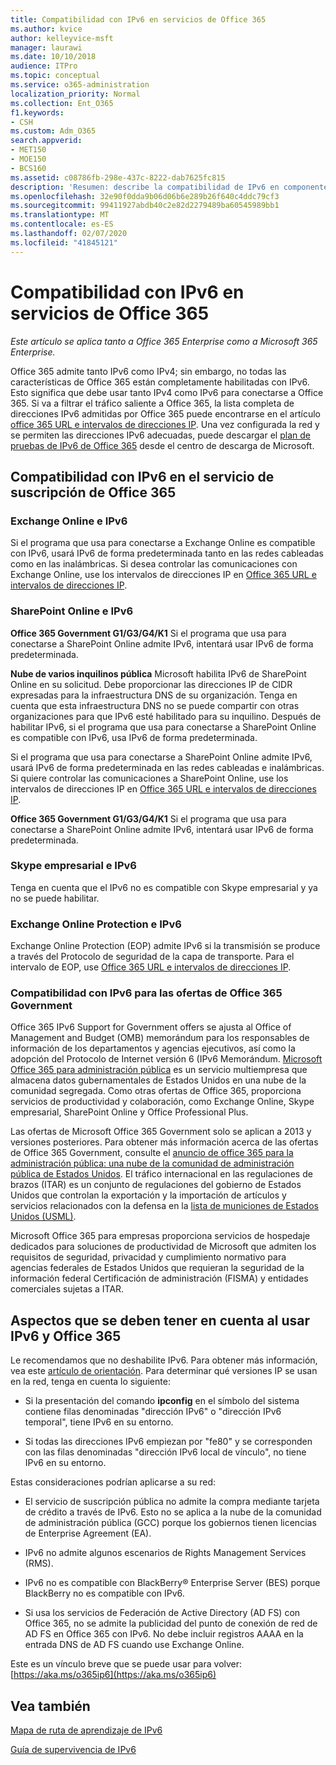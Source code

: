 ```yaml
---
title: Compatibilidad con IPv6 en servicios de Office 365
ms.author: kvice
author: kelleyvice-msft
manager: laurawi
ms.date: 10/10/2018
audience: ITPro
ms.topic: conceptual
ms.service: o365-administration
localization_priority: Normal
ms.collection: Ent_O365
f1.keywords:
- CSH
ms.custom: Adm_O365
search.appverid:
- MET150
- MOE150
- BCS160
ms.assetid: c08786fb-298e-437c-8222-dab7625fc815
description: 'Resumen: describe la compatibilidad de IPv6 en componentes de Microsoft Office 365 y en ofertas de administración pública de Office 365.'
ms.openlocfilehash: 32e90f0dda9b06d06b6e289b26f640c4ddc79cf3
ms.sourcegitcommit: 99411927abdb40c2e82d2279489ba60545989bb1
ms.translationtype: MT
ms.contentlocale: es-ES
ms.lasthandoff: 02/07/2020
ms.locfileid: "41845121"
---
```

# <a name="ipv6-support-in-office-365-services"></a>Compatibilidad con IPv6 en servicios de Office 365

*Este artículo se aplica tanto a Office 365 Enterprise como a Microsoft 365 Enterprise.*

Office 365 admite tanto IPv6 como IPv4; sin embargo, no todas las características de Office 365 están completamente habilitadas con IPv6. Esto significa que debe usar tanto IPv4 como IPv6 para conectarse a Office 365. Si va a filtrar el tráfico saliente a Office 365, la lista completa de direcciones IPv6 admitidas por Office 365 puede encontrarse en el artículo [office 365 URL e intervalos de direcciones IP](urls-and-ip-address-ranges.md). Una vez configurada la red y se permiten las direcciones IPv6 adecuadas, puede descargar el [plan de pruebas de IPv6 de Office 365](https://go.microsoft.com/fwlink/?LinkId=293447) desde el centro de descarga de Microsoft.
  
## <a name="ipv6-support-in-office-365-subscription-service"></a>Compatibilidad con IPv6 en el servicio de suscripción de Office 365

### <a name="exchange-online-and-ipv6"></a>Exchange Online e IPv6

Si el programa que usa para conectarse a Exchange Online es compatible con IPv6, usará IPv6 de forma predeterminada tanto en las redes cableadas como en las inalámbricas. Si desea controlar las comunicaciones con Exchange Online, use los intervalos de direcciones IP en [Office 365 URL e intervalos de direcciones IP](urls-and-ip-address-ranges.md).
  
### <a name="sharepoint-online-and-ipv6"></a>SharePoint Online e IPv6

 **Office 365 Government G1/G3/G4/K1** Si el programa que usa para conectarse a SharePoint Online admite IPv6, intentará usar IPv6 de forma predeterminada.
  
 **Nube de varios inquilinos pública** Microsoft habilita IPv6 de SharePoint Online en su solicitud. Debe proporcionar las direcciones IP de CIDR expresadas para la infraestructura DNS de su organización. Tenga en cuenta que esta infraestructura DNS no se puede compartir con otras organizaciones para que IPv6 esté habilitado para su inquilino. Después de habilitar IPv6, si el programa que usa para conectarse a SharePoint Online es compatible con IPv6, usa IPv6 de forma predeterminada.
  
Si el programa que usa para conectarse a SharePoint Online admite IPv6, usará IPv6 de forma predeterminada en las redes cableadas e inalámbricas. Si quiere controlar las comunicaciones a SharePoint Online, use los intervalos de direcciones IP en [Office 365 URL e intervalos de direcciones IP](urls-and-ip-address-ranges.md).
  
 **Office 365 Government G1/G3/G4/K1** Si el programa que usa para conectarse a SharePoint Online admite IPv6, intentará usar IPv6 de forma predeterminada.
  
### <a name="skype-for-business-and-ipv6"></a>Skype empresarial e IPv6

Tenga en cuenta que el IPv6 no es compatible con Skype empresarial y ya no se puede habilitar.
  
### <a name="exchange-online-protection-and-ipv6"></a>Exchange Online Protection e IPv6

Exchange Online Protection (EOP) admite IPv6 si la transmisión se produce a través del Protocolo de seguridad de la capa de transporte. Para el intervalo de EOP, use [Office 365 URL e intervalos de direcciones IP](urls-and-ip-address-ranges.md).
  
### <a name="ipv6-support-for-office-365-government-offerings"></a>Compatibilidad con IPv6 para las ofertas de Office 365 Government

Office 365 IPv6 Support for Government offers se ajusta al Office of Management and Budget (OMB) memorándum para los responsables de información de los departamentos y agencias ejecutivos, así como la adopción del Protocolo de Internet versión 6 (IPv6 Memorándum. [Microsoft Office 365 para administración pública](https://go.microsoft.com/fwlink/p/?LinkId=325414) es un servicio multiempresa que almacena datos gubernamentales de Estados Unidos en una nube de la comunidad segregada. Como otras ofertas de Office 365, proporciona servicios de productividad y colaboración, como Exchange Online, Skype empresarial, SharePoint Online y Office Professional Plus. 

Las ofertas de Microsoft Office 365 Government solo se aplican a 2013 y versiones posteriores. Para obtener más información acerca de las ofertas de Office 365 Government, consulte el [anuncio de office 365 para la administración pública: una nube de la comunidad de administración pública de Estados Unidos](https://go.microsoft.com/fwlink/p/?LinkId=325414). El tráfico internacional en las regulaciones de brazos (ITAR) es un conjunto de regulaciones del gobierno de Estados Unidos que controlan la exportación y la importación de artículos y servicios relacionados con la defensa en la [lista de municiones de Estados Unidos (USML)](https://go.microsoft.com/fwlink/p/?LinkId=325415). 

Microsoft Office 365 para empresas proporciona servicios de hospedaje dedicados para soluciones de productividad de Microsoft que admiten los requisitos de seguridad, privacidad y cumplimiento normativo para agencias federales de Estados Unidos que requieran la seguridad de la información federal Certificación de administración (FISMA) y entidades comerciales sujetas a ITAR.
  
## <a name="things-to-consider-when-using-ipv6-and-office-365"></a>Aspectos que se deben tener en cuenta al usar IPv6 y Office 365

Le recomendamos que no deshabilite IPv6. Para obtener más información, vea este [artículo de orientación](https://support.microsoft.com/help/929852/guidance-for-configuring-ipv6-in-windows-for-advanced-users). Para determinar qué versiones IP se usan en la red, tenga en cuenta lo siguiente:
  
- Si la presentación del comando **ipconfig** en el símbolo del sistema contiene filas denominadas "dirección IPv6" o "dirección IPv6 temporal", tiene IPv6 en su entorno.

- Si todas las direcciones IPv6 empiezan por "fe80" y se corresponden con las filas denominadas "dirección IPv6 local de vínculo", no tiene IPv6 en su entorno.

Estas consideraciones podrían aplicarse a su red:
  
- El servicio de suscripción pública no admite la compra mediante tarjeta de crédito a través de IPv6. Esto no se aplica a la nube de la comunidad de administración pública (GCC) porque los gobiernos tienen licencias de Enterprise Agreement (EA).

- IPv6 no admite algunos escenarios de Rights Management Services (RMS).

- IPv6 no es compatible con BlackBerry® Enterprise Server (BES) porque BlackBerry no es compatible con IPv6.

- Si usa los servicios de Federación de Active Directory (AD FS) con Office 365, no se admite la publicidad del punto de conexión de red de AD FS en Office 365 con IPv6. No debe incluir registros AAAA en la entrada DNS de AD FS cuando use Exchange Online. 

Este es un vínculo breve que se puede usar para volver: [https://aka.ms/o365ip6](https://aka.ms/o365ip6)
  
## <a name="see-also"></a>Vea también

[Mapa de ruta de aprendizaje de IPv6](https://docs.microsoft.com/previous-versions/windows/it-pro/windows-server-2008-R2-and-2008/gg250710(v%3dws.10))
  
[Guía de supervivencia de IPv6](https://social.technet.microsoft.com/wiki/contents/articles/1728.ipv6-survival-guide.aspx)

